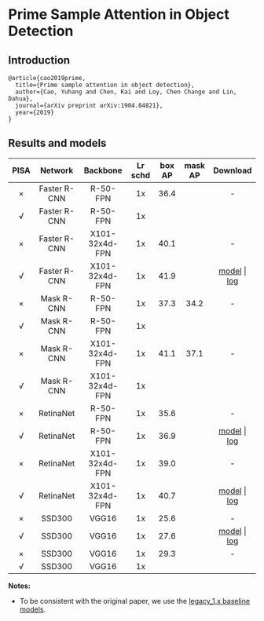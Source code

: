 # Prime Sample Attention in Object Detection

## Introduction

```
@article{cao2019prime,
  title={Prime sample attention in object detection},
  author={Cao, Yuhang and Chen, Kai and Loy, Chen Change and Lin, Dahua},
  journal={arXiv preprint arXiv:1904.04821},
  year={2019}
}
```

## Results and models


| PISA | Network | Backbone            | Lr schd | box AP | mask AP | Download |
|:----:|:-------:|:-------------------:|:-------:|:------:|:-------:|:--------:|
| ×    | Faster R-CNN | R-50-FPN       | 1x      | 36.4   |         | - |
| √    | Faster R-CNN | R-50-FPN       | 1x      |        |         |   |
| ×    | Faster R-CNN | X101-32x4d-FPN | 1x      | 40.1   |         | - |
| √    | Faster R-CNN | X101-32x4d-FPN | 1x      | 41.9   |         | [model](https://open-mmlab.s3.ap-northeast-2.amazonaws.com/mmdetection/v2.0/pisa/pisa_faster_rcnn_x101_32x4d_fpn_1x_coco/pisa_faster_rcnn_x101_32x4d_fpn_1x_coco-e4accec4.pth) &#124; [log](https://open-mmlab.s3.ap-northeast-2.amazonaws.com/mmdetection/v2.0/pisa/pisa_faster_rcnn_x101_32x4d_fpn_1x_coco/pisa_faster_rcnn_x101_32x4d_fpn_1x_coco_20200505_181503.log.json) |
| ×    | Mask   R-CNN | R-50-FPN       | 1x      | 37.3   | 34.2    | - |
| √    | Mask   R-CNN | R-50-FPN       | 1x      |        |         |   |
| ×    | Mask   R-CNN | X101-32x4d-FPN | 1x      | 41.1   | 37.1    | - |
| √    | Mask   R-CNN | X101-32x4d-FPN | 1x      |        |         |   |
| ×    | RetinaNet    | R-50-FPN       | 1x      | 35.6   |         | - |
| √    | RetinaNet    | R-50-FPN       | 1x      | 36.9   |         | [model](https://open-mmlab.s3.ap-northeast-2.amazonaws.com/mmdetection/v2.0/pisa/pisa_retinanet_r50_fpn_1x_coco/pisa_retinanet_r50_fpn_1x_coco-76409952.pth) &#124; [log](https://open-mmlab.s3.ap-northeast-2.amazonaws.com/mmdetection/v2.0/pisa/pisa_retinanet_r50_fpn_1x_coco/pisa_retinanet_r50_fpn_1x_coco_20200504_014311.log.json) |
| ×    | RetinaNet    | X101-32x4d-FPN | 1x      | 39.0   |         | - |
| √    | RetinaNet    | X101-32x4d-FPN | 1x      | 40.7   |         | [model](https://open-mmlab.s3.ap-northeast-2.amazonaws.com/mmdetection/v2.0/pisa/pisa_retinanet_x101_32x4d_fpn_1x_coco/pisa_retinanet_x101_32x4d_fpn_1x_coco-a0c13c73.pth) &#124; [log](https://open-mmlab.s3.ap-northeast-2.amazonaws.com/mmdetection/v2.0/pisa/pisa_retinanet_x101_32x4d_fpn_1x_coco/pisa_retinanet_x101_32x4d_fpn_1x_coco_20200505_001404.log.json) |
| ×    | SSD300       | VGG16          | 1x      | 25.6   |         | - |
| √    | SSD300       | VGG16          | 1x      | 27.6   |         | [model](https://open-mmlab.s3.ap-northeast-2.amazonaws.com/mmdetection/v2.0/pisa/pisa_ssd300_coco/pisa_ssd300_coco-710e3ac9.pth) &#124; [log](https://open-mmlab.s3.ap-northeast-2.amazonaws.com/mmdetection/v2.0/pisa/pisa_ssd300_coco/pisa_ssd300_coco_20200504_144325.log.json) |
| ×    | SSD300       | VGG16          | 1x      | 29.3   |         | - |
| √    | SSD300       | VGG16          | 1x      |        |         |   |

**Notes:**
- To be consistent with the original paper, we use the [legacy_1.x baseline models](configs/legacy_1.x).
